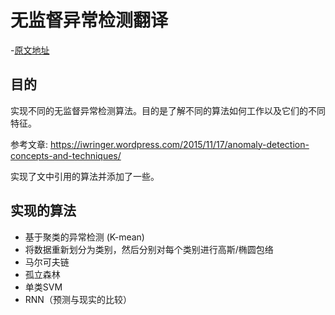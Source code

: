 # 无监督异常检测翻译
-[原文地址](https://www.kaggle.com/victorambonati/unsupervised-anomaly-detection)

## 目的
实现不同的无监督异常检测算法。目的是了解不同的算法如何工作以及它们的不同特征。

参考文章: https://iwringer.wordpress.com/2015/11/17/anomaly-detection-concepts-and-techniques/

实现了文中引用的算法并添加了一些。

## 实现的算法
- 基于聚类的异常检测 (K-mean)
- 将数据重新划分为类别，然后分别对每个类别进行高斯/椭圆包络
- 马尔可夫链
- 孤立森林
- 单类SVM
- RNN（预测与现实的比较）

